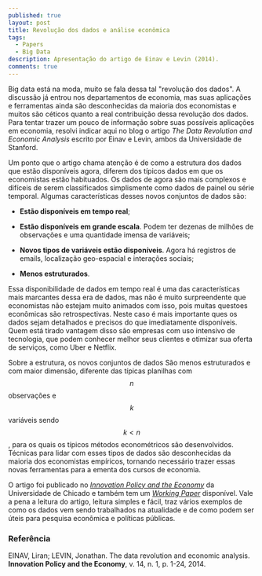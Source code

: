 ```yaml
---
published: true
layout: post
title: Revolução dos dados e análise econômica
tags:
  - Papers
  - Big Data
description: Apresentação do artigo de Einav e Levin (2014).
comments: true
---
```

Big data está na moda, muito se fala dessa tal "revolução dos dados". A discussão já entrou nos
departamentos de economia, mas suas aplicações e ferramentas ainda são desconhecidas da maioria
dos economistas e muitos são céticos quanto a real contribuição dessa revolução dos dados. Para 
tentar trazer um pouco de informação sobre suas possíveis aplicações em economia, resolvi 
indicar aqui no blog o artigo *The Data Revolution and Economic Analysis* escrito por Einav e 
Levin, ambos  da Universidade de Stanford.

Um ponto que o artigo chama atenção é de como a estrutura dos dados que estão disponíveis
agora, diferem dos típicos dados em que os economistas estão habituados. Os dados de 
agora são mais complexos e difíceis de serem classificados simplismente como dados de painel 
ou série temporal. Algumas características desses novos conjuntos de dados são:
- **Estão disponíveis em tempo real**;  

- **Estão disponíveis em grande escala**. Podem ter dezenas de milhões de observações e uma 
quantidade imensa de variáveis;  
- **Novos tipos de variáveis estão disponíveis**. Agora há registros de emails, localização
geo-espacial e interações sociais;  
- **Menos estruturados**.

Essa disponibilidade de dados em tempo real é uma das características mais marcantes dessa era 
de dados, mas não é muito surpreendente que economistas não
estejam muito animados com isso, pois muitas questoes econômicas são retrospectivas. Neste caso 
é mais importante ques os dados sejam detalhados e precisos do que imediatamente disponíveis. 
Quem está tirado vantagem disso são empresas com uso intensivo de  tecnologia, que podem conhecer 
melhor seus clientes e otimizar sua oferta de serviços, como Uber e Netflix.

Sobre a estrutura, os novos conjuntos de dados São menos estruturados e com maior dimensão, diferente das típicas 
planilhas com $$n$$ observações e $$k$$ variáveis sendo $$k < n$$, para os quais os típicos métodos 
econométricos são desenvolvidos. Técnicas para lidar com esses tipos de dados são desconhecidas 
da maioria dos economistas empíricos, tornando necessário trazer essas novas ferramentas para 
a ementa dos cursos de economia.

O artigo foi publicado no [*Innovation Policy and the Economy*](http://www.journals.uchicago.edu/doi/full/10.1086/674019)  da Universidade de Chicado e também
tem um [*Working Paper*](http://www.nber.org/papers/w19035) disponível. Vale a pena a leitura do artigo, leitura simples e fácil, 
traz vários exemplos de como os dados vem sendo trabalhados na atualidade e de como podem ser 
úteis para pesquisa econômica e políticas públicas.

### Referência
EINAV, Liran; LEVIN, Jonathan. The data revolution and economic analysis. **Innovation Policy and the Economy**, v. 14, n. 1, p. 1-24, 2014.
